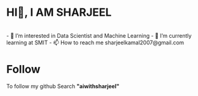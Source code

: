 <H1>HI👋, I AM SHARJEEL</H1>
<BR>
- 👀 I’m interested in Data Scientist and Machine Learning
- 🌱 I’m currently learning at SMIT 
- 📫 How to reach me sharjeelkamal2007@gmail.com
<h1>Follow</h1>
<p>To follow my github Search <b>"aiwithsharjeel"</b></p>

<!---
aiwithsharjeel/aiwithsharjeel is a ✨ special ✨ repository because its `README.md` (this file) appears on your GitHub profile.
You can click the Preview link to take a look at your changes.
--->

